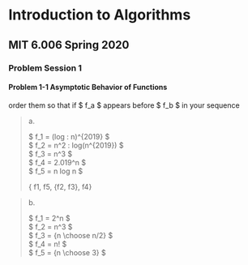 # Introduction to Algorithms
## MIT 6.006 Spring 2020
### Problem Session 1

#### Problem 1-1 Asymptotic Behavior of Functions

order them so that if $ f_a $  appears before $ f_b $ in your sequence  

> a.  
>  
> $ f_1 = (log \: n)^{2019} $  
> $ f_2 = n^2 \: log(n^{2019}) $  
> $ f_3 = n^3 $  
> $ f_4 = 2.019^n $  
> $ f_5 = n log n $  
>  
> { f1, f5, {f2, f3}, f4}  

> b.  
>  
> $ f_1 = 2^n $  
> $ f_2 = n^3 $  
> $ f_3 = {n \choose n/2} $  
> $ f_4 = n! $  
> $ f_5 = {n \choose 3} $  
>  
>
